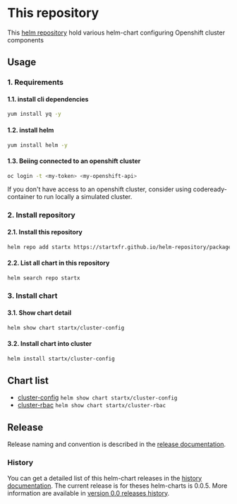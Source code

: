 # This repository

This [helm repository](https://startxfr.github.io/helm-repository/packages/index.yaml) hold various helm-chart configuring Openshift cluster components

## Usage

### 1. Requirements

#### 1.1. install cli dependencies

```bash
yum install yq -y
```

#### 1.2. install helm

```bash
yum install helm -y
```

#### 1.3. Beiing connected to an openshift cluster

```bash
oc login -t <my-token> <my-openshift-api>
```

If you don't have access to an openshift cluster, consider using codeready-container to
run locally a simulated cluster.

### 2. Install repository

#### 2.1. Install this repository

```bash
helm repo add startx https://startxfr.github.io/helm-repository/packages/
```

#### 2.2. List all chart in this repository

```bash
helm search repo startx
```

### 3. Install chart

#### 3.1. Show chart detail

```bash
helm show chart startx/cluster-config
```

#### 3.2. Install chart into cluster

```bash
helm install startx/cluster-config
```

## Chart list

- [cluster-config](https://github.com/startxfr/helm-repository/tree/master/charts/cluster-config) ```helm show chart startx/cluster-config```
- [cluster-rbac](https://github.com/startxfr/helm-repository/tree/master/charts/cluster-rbac) ```helm show chart startx/cluster-rbac```

## Release

Release naming and convention is described in the [release documentation](./releases.md).

### History

You can get a detailed list of this helm-chart releases in the [history documentation](./history.md).
The current release is for theses helm-charts is 0.0.5. More information are available in [version 0.0 releases history](./history.md#version-00x-chanteix).
